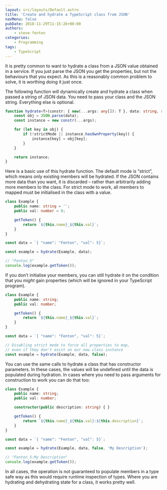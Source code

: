```yaml
---
layout: src/layouts/Default.astro
title: 'Create and hydrate a TypeScript class from JSON'
navMenu: false
pubDate: 2018-11-29T11:15:26+00:00
authors:
    - steve-fenton
categories:
    - Programming
tags:
    - TypeScript
---
```


It is pretty common to want to hydrate a class from a JSON value obtained in a service. If you just parse the JSON you get the properties, but not the behaviours that you expect. As this is a reasonably common problem to solve, it is worthing doing it just once.

The following function will dynamically create and hydrate a class when passed a string of JSON data. You need to pass your class and the JSON string. Everything else is optional.

```typescript
function hydrate<T>(constr: { new(...args: any[]): T }, data: string, strictMode: boolean = true, ...args: any[]): T {
    const obj = JSON.parse(data);
    const instance = new constr(...args);

    for (let key in obj) {
        if (!strictMode || instance.hasOwnProperty(key)) {
            instance[key] = obj[key];
        }
    }

    return instance;
}
```

Here is a basic use of this hydrate function. The default mode is “strict”, which means only existing members will be hydrated. If the JSON contains more data than you want, it is discarded – rather than arbitrarily adding more members to the class. For strict mode to work, all members to mapped must be initialised in the class with a value.

```typescript
class Example {
    public name: string = '';
    public val: number = 0;

    getToken() {
        return `${this.name}_${this.val}`;
    }
}

const data = `{ "name": "Fenton", "val": 5}`;

const example = hydrate(Example, data);

// "Fenton_5"
console.log(example.getToken());
```

If you don’t initialise your members, you can still hydrate it on the condition that you *might* gain properties (which will be ignored in your TypeScript program).

```typescript
class Example {
    public name: string;
    public val: number;

    getToken() {
        return `${this.name}_${this.val}`;
    }
}

const data = `{ "name": "Fenton", "val": 5}`;

// Disabling strict mode to force all properties to map,
// even if they don't exist on our new class instance
const example = hydrate(Example, data, false);
```

You can use the same calls to hydrate a class that has constructor parameters. In these cases, the values will be undefined until the data is populated during hydration. In cases where you need to pass arguments for construction to work you can do that too:

```typescript
class Example {
    public name: string;
    public val: number;

    constructor(public description: string) { }

    getToken() {
        return `${this.name}_${this.val}:${this.description}`;
    }
}

const data = `{ "name": "Fenton", "val": 5}`;

const example = hydrate(Example, data, false, 'My Description');

// "Fenton_5:My Description"
console.log(example.getToken());
```

In all cases, the operation is not guaranteed to populate members in a type safe way as this would require runtime inspection of types. Where you are hydrating and dehydrating state for a class, it works pretty well.